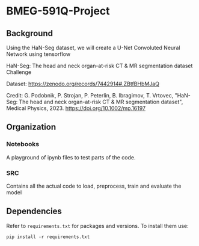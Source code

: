 # BMEG-591Q-Project

## Background

Using the HaN-Seg dataset, we will create a U-Net Convoluted Neural Network using tensorflow

HaN-Seg: The head and neck organ-at-risk CT &amp; MR segmentation dataset Challenge

Dataset: https://zenodo.org/records/7442914#.ZBtfBHbMJaQ

Credit:
G. Podobnik, P. Strojan, P. Peterlin, B. Ibragimov, T. Vrtovec, "HaN-Seg: The head and neck organ-at-risk CT & MR segmentation dataset", Medical Physics, 2023. https://doi.org/10.1002/mp.16197

## Organization

### Notebooks

A playground of ipynb files to test parts of the code.

### SRC

Contains all the actual code to load, preprocess, train and evaluate the model

## Dependencies

Refer to `requirements.txt` for packages and versions. To install them use:

```
pip install -r requirements.txt
```
